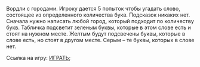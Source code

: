 Вордли с городами. Игроку дается 5 попыток чтобы угадать слово, состоящее из определенного количества букв. Подсказок никаких нет. Сначала нужно написать любой город, который подходит по количеству букв. Табличка подсветит зеленым буквы, которые в этом слове есть и стоят на нужном месте. Желтым будут подсвечены буквы, которые в слове есть, но стоят в другом месте. Серым – те буквы, которых в слове нет.


Ссылка на игру: [ИГРАТЬ]();
